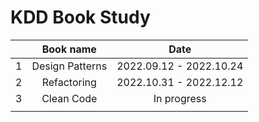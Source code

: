 # KDD Book Study 


|   | Book name       | Date                    | 
|:---:|:------------------:|:-------------------------:|
| 1 | Design Patterns | 2022.09.12 - 2022.10.24 |
| 2 | Refactoring     | 2022.10.31 - 2022.12.12 |
| 3 | Clean Code      | In progress             |
||||
